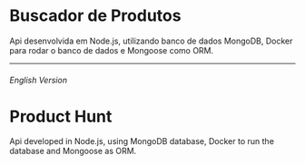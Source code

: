 # Buscador de Produtos

Api desenvolvida em Node.js, utilizando banco de dados MongoDB, Docker para rodar o banco de dados e Mongoose como ORM.

---------
<h6>English Version</h6>

# Product Hunt  
Api developed in Node.js, using MongoDB database, Docker to run the database and Mongoose as ORM.

